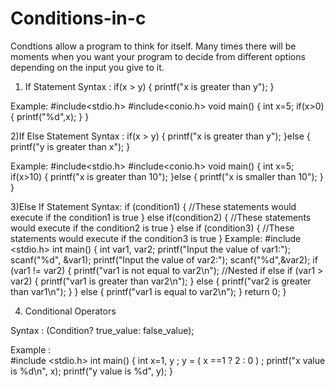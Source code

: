 # Conditions-in-c
Condtions allow a program to think for itself. Many times there will be moments when you want your program to decide from different options depending on the input you give to it.


1) If Statement
Syntax :
   if(x > y) 
   { 
   printf("x is greater than y");
   }
   
Example:
  #include<stdio.h>
  #include<conio.h>
  void main()
  {
    int x=5;
    if(x>0)
    {
        printf("%d",x);
    }
  }
  
2)If Else Statement
Syntax :
       if(x > y) 
   { 
   printf("x is greater than y");
   }else
   {
    printf("y is greater than x");
    }
    
 Example:
  #include<stdio.h>
  #include<conio.h>
  void main()
  {
    int x=5;
    if(x>10)
    {
        printf("x is greater than 10");
    }else
   {
    printf("x is smaller than 10");
    }
  }
  
  
  3)Else If Statement
  Syntax:
      if (condition1) 
      {
         //These statements would execute if the condition1 is true
      }
      else if(condition2) 
      {
         //These statements would execute if the condition2 is true
      }
      else if (condition3) 
      {
         //These statements would execute if the condition3 is true
      }
    Example:
               #include <stdio.h>
              int main()
              {
                 int var1, var2;
                 printf("Input the value of var1:");
                 scanf("%d", &var1);
                 printf("Input the value of var2:");
                 scanf("%d",&var2);
                 if (var1 != var2)
                 {
                printf("var1 is not equal to var2\n");
                //Nested if else
                if (var1 > var2)
                {
                  printf("var1 is greater than var2\n");
                }
                else
                {
                  printf("var2 is greater than var1\n");
                }
                 }
                 else
                 {
                printf("var1 is equal to var2\n");
                 }
                 return 0;
              }
              
   
4) Conditional Operators

   
 Syntax     : 
 (Condition? true_value: false_value);  
   
Example :   
          #include <stdio.h>
           int main()
          {
             int x=1, y ;
             y = ( x ==1 ? 2 : 0 ) ;
             printf("x value is %d\n", x);
             printf("y value is %d", y);
          }
